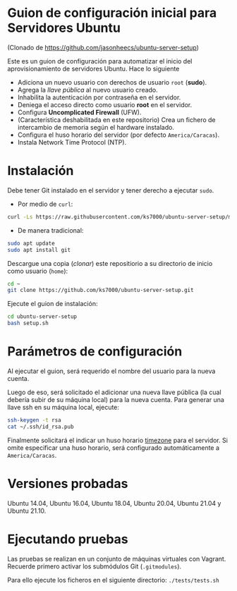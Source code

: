 # Guion de configuración inicial para Servidores Ubuntu

(Clonado de https://github.com/jasonheecs/ubuntu-server-setup)

Este es un guion de configuración para automatizar el inicio del aprovisionamiento de servidores Ubuntu. Hace lo siguiente
* Adiciona un nuevo usuario con derechos de usuario `root` (**sudo**).
* Agrega la _llave pública_ al nuevo usuario creado.
* Inhabilita la autenticación por contraseña en el servidor.
* Deniega el acceso directo como usuario **root** en el servidor.
* Configura **Uncomplicated Firewall** (UFW).
* (Característica deshabilitada en este repositorio) Crea un fichero de intercambio de memoria según el hardware instalado.
* Configura el huso horario del servidor (por defecto `America/Caracas`).
* Instala Network Time Protocol (NTP).

# Instalación
Debe tener Git instalado en el servidor y tener derecho a ejecutar `sudo`.

* Por medio de `curl`:
```bash
curl -Ls https://raw.githubusercontent.com/ks7000/ubuntu-server-setup/master/configura-servidor-ubuntu.sh | bash
```

* De manera tradicional:
```bash
sudo apt update
sudo apt install git
```

Descargue una copia (*clonar*) este repositiorio a su directorio de inicio como usuario (`home`):
```bash
cd ~
git clone https://github.com/ks7000/ubuntu-server-setup.git
```

Ejecute el guion de instalación:
```bash
cd ubuntu-server-setup
bash setup.sh
```

# Parámetros de configuración
Al ejecutar el guion, será requerido el nombre del usuario para la nueva cuenta.

Luego de eso, será solicitado el adicionar una nueva llave pública (la cual debería subir de su máquina local) para la nueva cuenta. Para generar una llave ssh en su máquina local, ejecute:
```bash
ssh-keygen -t rsa
cat ~/.ssh/id_rsa.pub
```

Finalmente solicitará el indicar un huso horario [timezone](https://en.wikipedia.org/wiki/List_of_tz_database_time_zones) para el servidor. Si omite especificar una huso horario, será configurado automáticamente a `America/Caracas`.

# Versiones probadas
Ubuntu 14.04, Ubuntu 16.04, Ubuntu 18.04, Ubuntu 20.04, Ubuntu 21.04 y Ubuntu 21.10.

# Ejecutando pruebas
Las pruebas se realizan en un conjunto de máquinas virtuales con Vagrant. Recuerde primero activar los submódulos Git (`.gitmodules`).

Para ello ejecute los ficheros en el siguiente directorio:
`./tests/tests.sh`


